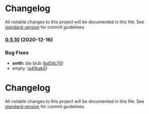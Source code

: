 # Changelog

All notable changes to this project will be documented in this file. See [standard-version](https://github.com/conventional-changelog/standard-version) for commit guidelines.

### [0.5.10](https://github.com/Cielquan/python_test-cielquan/compare/v0.4.2...v0.5.10) (2020-12-16)


### Bug Fixes

* **smth:** bla blub ([bd5dc70](https://github.com/Cielquan/python_test-cielquan/commit/bd5dc70b3d2e4e78c56b596b0355ae937bfd1b4c))
* empty. ([a41bab0](https://github.com/Cielquan/python_test-cielquan/commit/a41bab08740c29047ea5068f4fc468139218d07d))

# Changelog

All notable changes to this project will be documented in this file. See [standard-version](https://github.com/conventional-changelog/standard-version) for commit guidelines.
